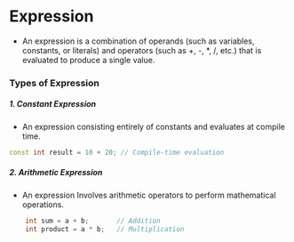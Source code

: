 # Expression
- An expression is a combination of operands (such as variables, constants, or literals) and operators (such as +, -, *, /, etc.) that is evaluated to produce a single value.

### Types of Expression

##### 1. Constant Expression
- An expression consisting entirely of constants and evaluates at compile time.
```cpp
const int result = 10 + 20; // Compile-time evaluation
```
##### 2. Arithmetic  Expression
- An expression Involves arithmetic operators to perform mathematical operations.
```cpp
    int sum = a + b;       // Addition
    int product = a * b;   // Multiplication
```
